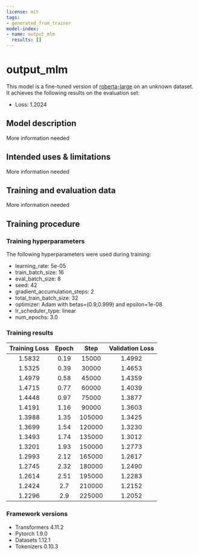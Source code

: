 ```yaml
---
license: mit
tags:
- generated_from_trainer
model-index:
- name: output_mlm
  results: []
---
```


<!-- This model card has been generated automatically according to the information the Trainer had access to. You
should probably proofread and complete it, then remove this comment. -->

# output_mlm

This model is a fine-tuned version of [roberta-large](https://huggingface.co/roberta-large) on an unknown dataset.
It achieves the following results on the evaluation set:
- Loss: 1.2024

## Model description

More information needed

## Intended uses & limitations

More information needed

## Training and evaluation data

More information needed

## Training procedure

### Training hyperparameters

The following hyperparameters were used during training:
- learning_rate: 5e-05
- train_batch_size: 16
- eval_batch_size: 8
- seed: 42
- gradient_accumulation_steps: 2
- total_train_batch_size: 32
- optimizer: Adam with betas=(0.9,0.999) and epsilon=1e-08
- lr_scheduler_type: linear
- num_epochs: 3.0

### Training results

| Training Loss | Epoch | Step   | Validation Loss |
|:-------------:|:-----:|:------:|:---------------:|
| 1.5832        | 0.19  | 15000  | 1.4992          |
| 1.5325        | 0.39  | 30000  | 1.4653          |
| 1.4979        | 0.58  | 45000  | 1.4359          |
| 1.4715        | 0.77  | 60000  | 1.4039          |
| 1.4448        | 0.97  | 75000  | 1.3877          |
| 1.4191        | 1.16  | 90000  | 1.3603          |
| 1.3988        | 1.35  | 105000 | 1.3425          |
| 1.3699        | 1.54  | 120000 | 1.3230          |
| 1.3493        | 1.74  | 135000 | 1.3012          |
| 1.3201        | 1.93  | 150000 | 1.2773          |
| 1.2993        | 2.12  | 165000 | 1.2617          |
| 1.2745        | 2.32  | 180000 | 1.2490          |
| 1.2614        | 2.51  | 195000 | 1.2283          |
| 1.2424        | 2.7   | 210000 | 1.2152          |
| 1.2296        | 2.9   | 225000 | 1.2052          |


### Framework versions

- Transformers 4.11.2
- Pytorch 1.9.0
- Datasets 1.12.1
- Tokenizers 0.10.3
